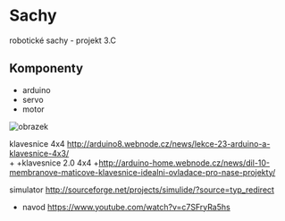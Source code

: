 ﻿# Sachy 
robotické sachy - projekt 3.C


## Komponenty

* arduino
* servo
* motor
 
![obrazek](http://digipak.org/zencart/images/ArduinoLeonardo.jpg)

klavesnice 4x4
 http://arduino8.webnode.cz/news/lekce-23-arduino-a-klavesnice-4x3/		 
+
+klavesnice 2.0  4x4
+http://arduino-home.webnode.cz/news/dil-10-membranove-maticove-klavesnice-idealni-ovladace-pro-nase-projekty/

simulator
http://sourceforge.net/projects/simulide/?source=typ_redirect
+ navod https://www.youtube.com/watch?v=c7SFryRa5hs
